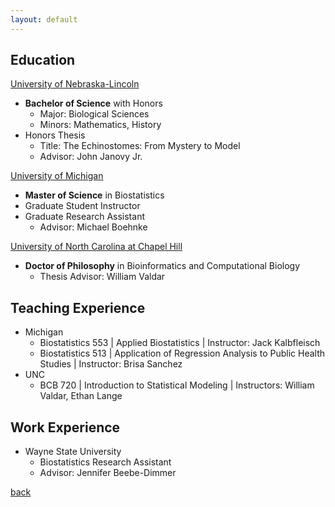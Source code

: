 ```yaml
---
layout: default
---
```


## Education

[University of Nebraska-Lincoln](https://www.unl.edu/)
* **Bachelor of Science** with Honors
  * Major: Biological Sciences
  * Minors: Mathematics, History
* Honors Thesis
  * Title: The Echinostomes: From Mystery to Model
  * Advisor: John Janovy Jr.

[University of Michigan](https://umich.edu/)
* **Master of Science** in Biostatistics
* Graduate Student Instructor
* Graduate Research Assistant
  * Advisor: Michael Boehnke

[University of North Carolina at Chapel Hill](https://www.unc.edu/)
* **Doctor of Philosophy** in Bioinformatics and Computational Biology
  * Thesis Advisor: William Valdar

## Teaching Experience
* Michigan
   * Biostatistics 553 &#124; Applied Biostatistics &#124; Instructor: Jack Kalbfleisch 
   * Biostatistics 513 &#124; Application of Regression Analysis to Public Health Studies &#124; Instructor: Brisa Sanchez
* UNC
  * BCB 720 &#124; Introduction to Statistical Modeling &#124; Instructors: William Valdar, Ethan Lange

## Work Experience
* Wayne State University
  * Biostatistics Research Assistant
  * Advisor: Jennifer Beebe-Dimmer

[back](./)
